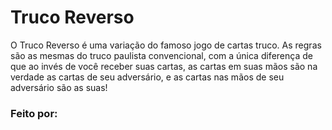 # Truco Reverso

O Truco Reverso é uma variação do famoso jogo de cartas truco.
As regras são as mesmas do truco paulista convencional, com a única diferença de
que ao invés de você receber suas cartas, as cartas em suas mãos são na verdade 
as cartas de seu adversário, e as cartas nas mãos de seu adversário são as suas!

### Feito por:


